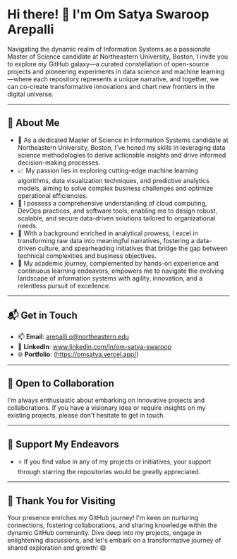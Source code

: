   # **Hi there! 👋 I'm Om Satya Swaroop Arepalli**


Navigating the dynamic realm of Information Systems as a passionate Master of Science candidate at Northeastern University, Boston, I invite you to explore my GitHub galaxy—a curated constellation of open-source projects and pioneering experiments in data science and machine learning—where each repository represents a unique narrative, and together, we can co-create transformative innovations and chart new frontiers in the digital universe.


---

## 🌟 About Me

- 🌱 As a dedicated Master of Science in Information Systems candidate at Northeastern University, Boston, I've honed my skills in leveraging data science methodologies to derive actionable insights and drive informed decision-making processes.
- 📈 My passion lies in exploring cutting-edge machine learning algorithms, data visualization techniques, and predictive analytics models, aiming to solve complex business challenges and optimize operational efficiencies.
- 🤖 I possess a comprehensive understanding of cloud computing, DevOps practices, and software tools, enabling me to design robust, scalable, and secure data-driven solutions tailored to organizational needs.
- 🧠 With a background enriched in analytical prowess, I excel in transforming raw data into meaningful narratives, fostering a data-driven culture, and spearheading initiatives that bridge the gap between technical complexities and business objectives.
- 🎯 My academic journey, complemented by hands-on experience and continuous learning endeavors, empowers me to navigate the evolving landscape of information systems with agility, innovation, and a relentless pursuit of excellence.

---

## 📬 Get in Touch

- 📫 **Email**: arepalli.o@northeastern.edu
- 💬 **LinkedIn**: www.linkedin.com/in/om-satya-swaroop
- 🌐 **Portfolio**: (https://omsatya.vercel.app/)

---

## 🤝 Open to Collaboration

I'm always enthusiastic about embarking on innovative projects and collaborations. If you have a visionary idea or require insights on my existing projects, please don't hesitate to get in touch.

---

## 🪽 Support My Endeavors

- ⭐ If you find value in any of my projects or initiatives, your support through starring the repositories would be greatly appreciated.

---

## 🪬 Thank You for Visiting

Your presence enriches my GitHub journey! I'm keen on nurturing connections, fostering collaborations, and sharing knowledge within the dynamic GitHub community. Dive deep into my projects, engage in enlightening discussions, and let's embark on a transformative journey of shared exploration and growth! 😄



